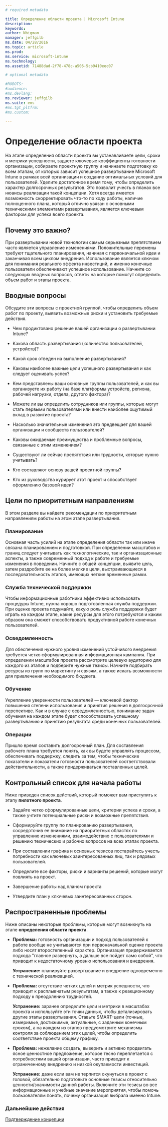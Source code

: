 ```yaml
---
# required metadata

title: Определение области проекта | Microsoft Intune
description:
keywords:
author: Nbigman
manager: jeffgilb
ms.date: 04/28/2016
ms.topic: article
ms.prod:
ms.service: microsoft-intune
ms.technology:
ms.assetid: 71488dad-2f78-478c-a505-5cb9410eec07

# optional metadata

#ROBOTS:
#audience:
#ms.devlang:
ms.reviewer: jeffgilb
ms.suite: ems
#ms.tgt_pltfrm:
#ms.custom:

---
```


# Определение области проекта
На этапе определения области проекта вы устанавливаете цели, сроки и метрики успешности, задаете ключевые коэффициенты готовности организации, собираете проектную группу и начинаете подготовку ко всем этапам, от которых зависит успешное развертывание Microsoft Intune в рамках всей организации и создание оптимальных условий для пользователей.
Уделите достаточное время тому, чтобы определить характер долгосрочных результатов. Это позволит учесть в планах все нюансы реализации такой концепции. Хотя всегда имеется возможность скорректировать что-то по ходу работы, наличие полноценного плана, который отлично увязан с основными техническими элементами развертывания, является ключевым фактором для успеха всего проекта.

## Почему это важно?
При развертывании новой технологии самым серьезным препятствием часто является управление изменениями. Положительные перемены требуют тщательного планирования, начиная с первоначальной идеи и заканчивая всем циклом внедрения. Использование является ключом для понимания реального эффекта инвестиций, и именно конечные пользователи обеспечивают успешное использование.
Начните со следующих вводных вопросов, ответы на которые помогут определить объем работ и этапы проекта.

## Вводные вопросы
Обсудите эти вопросы с проектной группой, чтобы определить объем работ по проекту, выявить возможные риски и установить требуемые действия.

-   Чем продиктовано решение вашей организации о развертывании Intune?

-   Какова область развертывания (количество пользователей, устройств)?
-   Какой срок отведен на выполнение развертывания?

-   Каковы наиболее важные цели успешного развертывания и как следует оценивать успех?

-   Кем представлены ваши основные группы пользователей, и как вы организуете их работу (на базе платформы устройств, региона, рабочей нагрузки, отдела, другого фактора)?

-   Можете ли вы определить сотрудников или группы, которые могут стать первыми пользователями или внести наиболее ощутимый вклад в развитие проекта?

-   Насколько значительные изменения это предвещает для вашей организации и сообществ пользователей?

-   Каковы ожидаемые преимущества и проблемные вопросы, связанные с этим изменением?

-   Существуют ли сейчас препятствия или трудности, которые нужно учитывать?

-   Кто составляют основу вашей проектной группы?

-   Кто из руководства курирует этот проект и способствует оформлению базовой идеи?

## Цели по приоритетным направлениям
В этом разделе вы найдете рекомендации по приоритетным направлениям работы на этом этапе развертывания.

### Планирование

Основная часть усилий на этапе определения области так или иначе связана планированием и подготовкой. При определении масштабов и границ следует учитывать как технологические, так и организационные аспекты, а также современный подход к работе и требуемые изменения в поведении. Начните с общей концепции, выявите цель, затем раздробите ее на более мелкие цели, выстраивающиеся в последовательность этапов, имеющих четкие временные рамки.

### Служба технической поддержки
Чтобы информационные работники эффективно использовать процедуры Intune, нужна хорошо подготовленная служба поддержки. При оценке проекта подумайте, какую роль служба поддержки будет играть на каждом этапе, какие ресурсы для этого потребуются и каким образом она сможет способствовать продуктивной работе конечных пользователей.

### Осведомленность
Для обеспечения нужного уровня изменений устойчивого внедрения требуется четко сформулированная информационная кампания. При определении масштабов проекта рассмотрите целевую аудиторию для каждого из этапов и подберите нужные тезисы. Начните подбирать ресурсы из групп по маркетингу и связям, а также искать возможности для привлечения необходимого бюджета.

### Обучение
Укрепление уверенности пользователей — ключевой фактор повышения степени использования и принятия решения в долгосрочной перспективе. Как и в случае с осведомленностью, понимание задач обучения на каждом этапе будет способствовать успешному развертыванию и принятию результата среди конечных пользователей.

### Операции
Пришло время составить долгосрочный план. Для составления рабочего плана требуется понять, как вы будете управлять процессом, обеспечивать поддержку, следить за тем, чтобы технические показатели и показатели готовности пользователей соответствовали действительности, а также придерживаться поставленных целей.

## Контрольный список для начала работы
Ниже приведен список действий, который поможет вам приступить к этапу **пилотного проекта**.

-   Задайте четко сформулированные цели, критерии успеха и сроки, а также учтите потенциальные риски и возможные препятствия.

-   Сформируйте группу по планированию развертывания, сосредоточив ее внимание на приоритетных областях по управлению изменениями, взаимодействию с пользователями и решению технических и рабочих вопросов на всех этапах проекта.

-   При составлении графика и основных тезисов постарайтесь учесть потребности как ключевых заинтересованных лиц, так и рядовых пользователей.

-   Определите все факторы, риски и варианты решений, которые могут повлиять на проект.

-   Завершение работы над планом проекта

-   Утвердите план у ключевых заинтересованных сторон.

## Распространенные проблемы
Ниже описаны некоторые проблемы, которые могут возникнуть на этапе **определения области проекта**.

-   **Проблема:** готовность организации и подход пользователей к работе вообще не учитываются при первоначальной оценке проекта либо носят второстепенный характер. Организация придерживается подхода "главное развернуть, а дальше все пойдет само собой", что приводит к недостаточному уровню использования и внедрения.

    **Устранение:** планируйте развертывание и внедрение одновременно с технической реализацией.

-   **Проблема:** отсутствие четких целей и метрик успешности, что приводит к расплывчатым результатам, а также к реакционному подходу к преодолению трудностей.

    **Устранение:** заранее определите цели и метрики в масштабах проекта и используйте эти точки данных, чтобы детализировать другие этапы развертывания. Ставьте SMART-цели (точные, измеримые, достижимые, актуальные, с заданным конечным сроком), а на каждом из этапов предусмотрите механизмы контроля за соблюдением этих целей, чтобы определить соответствие проекта общему графику.

-   **Проблема:** нежелание создать, выверить и активно продвигать ясное ценностное предложение, которое тесно переплетается с потребностями вашей организации, часто приводит к ограниченному внедрению и низкой окупаемости инвестиций.

    **Устранение:** даже если вам не терпится окунуться в проект с головой, обязательно подготовьте основные тезисы относительно ценности/значимости данной работы. Включите эти тезисы во все информационные и учебные значение мероприятия, чтобы помочь пользователям понять, почему организация выбрала именно Intune.

### Дальнейшие действия
[Подтверждение концепции](proof-of-concept.md)


<!--HONumber=May16_HO2-->


